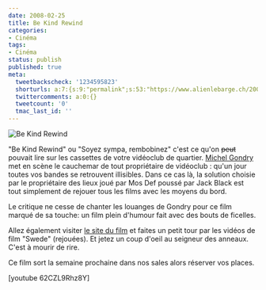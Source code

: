 ```yaml
---
date: 2008-02-25
title: Be Kind Rewind
categories:
- Cinéma
tags:
- Cinéma
status: publish
published: true
meta:
  tweetbackscheck: '1234595823'
  shorturls: a:7:{s:9:"permalink";s:53:"https://www.alienlebarge.ch/2008/02/25/be-kind-rewind/";s:7:"tinyurl";s:25:"https://tinyurl.com/bl8frz";s:4:"isgd";s:17:"https://is.gd/irUa";s:5:"bitly";s:18:"https://bit.ly/fQYD";s:5:"snipr";s:22:"https://snipr.com/bc0av";s:5:"snurl";s:22:"https://snurl.com/bc0av";s:7:"snipurl";s:24:"https://snipurl.com/bc0av";}
  twittercomments: a:0:{}
  tweetcount: '0'
  tmac_last_id: ''
---
```

<img src="https://dlgjp9x71cipk.cloudfront.net/2008/02/bekindrewind.png" alt="Be Kind Rewind" />

"Be Kind Rewind" ou "Soyez sympa, rembobinez" c'est ce qu'on <strike>peut</strike> pouvait lire sur les cassettes de votre vidéoclub de quartier. <a href="https://www.michelgondry.com/" title="Le site de Michel Gondry">Michel Gondry</a> met en scène le cauchemar de tout propriétaire de vidéoclub : qu'un jour toutes vos bandes se retrouvent illisibles. Dans ce cas là, la solution choisie par le propriétaire des lieux joué par Mos Def poussé par Jack Black est tout simplement de rejouer tous les films avec les moyens du bord.

Le critique ne cesse de chanter les louanges de Gondry pour ce film marqué de sa touche: un film plein d'humour fait avec des bouts de ficelles.

Allez également visiter <a href="https://bekindmovie.com/" title="Site de Be Kind Rewind">le site du film</a> et faites un petit tour par les vidéos de film "Swede" (rejouées). Et jetez un coup d'oeil au seigneur des anneaux. C'est à mourir de rire.

Ce film sort la semaine prochaine dans nos sales alors réserver vos places.

<!--more-->

[youtube 62CZL9Rhz8Y]
